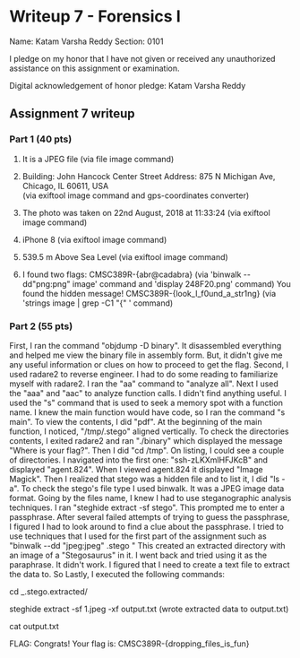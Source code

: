 Writeup 7 - Forensics I
======

Name: Katam Varsha Reddy
Section: 0101

I pledge on my honor that I have not given or received any unauthorized assistance on this assignment or examination.

Digital acknowledgement of honor pledge: Katam Varsha Reddy

## Assignment 7 writeup

### Part 1 (40 pts)

1. It is a JPEG file (via file image command)

2. Building: John Hancock Center                                                                                                              Street Address: 875 N Michigan Ave, Chicago, IL 60611, USA                                                                      
   (via exiftool image command and gps-coordinates converter)

3. The photo was taken on 22nd August, 2018 at 11:33:24                                                                                        (via exiftool image command)                                                                     

4. iPhone 8                                                                                                                                   (via exiftool image command)

5. 539.5 m Above Sea Level                                                                                                                    (via exiftool image command)

6. I found two flags:                                                                                                                 CMSC389R-{abr@cadabra} (via 'binwalk --dd"png:png" image' command and 'display 248F20.png' command)                                        You found the hidden message! CMSC389R-{look_I_f0und_a_str1ng}  (via 'strings image | grep -C1 "{" ' command)

### Part 2 (55 pts)
First, I ran the command "objdump -D binary". It disassembled everything and helped me view the binary file in assembly form. But, it didn't give me any useful information or clues on how to proceed to get the flag. Second, I used radare2 to reverse engineer. I had to do some reading to familiarize myself with radare2. I ran the "aa" command to "analyze all". Next I used the "aaa" and "aac" to analyze function calls. I didn't find anything useful. I used the "s" command that is used to seek a memory spot with a function name. I knew the main function would have code, so I ran the command "s main". To view the contents, I did "pdf". At the beginning of the main function, I noticed, "/tmp/.stego" aligned vertically. To check the directories contents, I exited radare2 and ran "./binary" which displayed the message "Where is your flag?". Then I did "cd /tmp".
On listing, I could see a couple of directories. I navigated into the first one: "ssh-zLKXmlHFJKcB" and displayed "agent.824". When I viewed agent.824 it displayed "Image Magick".
Then I realized that stego was a hidden file and to list it, I did "ls -a". To check the stego's file type I used binwalk. It was a JPEG image data format. Going by the files name, I knew I had to use steganographic analysis techniques. I ran "steghide extract -sf stego". This prompted me to enter a passphrase. After several failed attempts of trying to guess the passphrase, I figured I had to look around to find a clue about the passphrase. I tried to use techniques that I used for the first part of the assignment such as "binwalk --dd "jpeg:jpeg" .stego " This created an extracted directory with an image of a "Stegosaurus" in it. 
I went back and tried using it as the paraphrase. It didn't work. I figured that I need to create a text file to extract the data to. So Lastly, I executed the following commands: 

cd _.stego.extracted/ 

steghide extract -sf 1.jpeg -xf output.txt (wrote extracted data to output.txt)

cat output.txt

FLAG: Congrats! Your flag is: CMSC389R-{dropping_files_is_fun}



 
